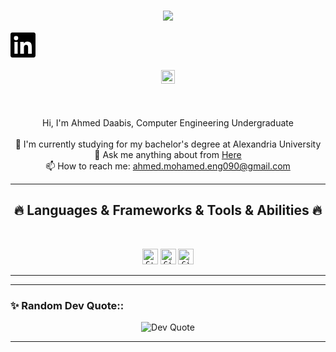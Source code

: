 

<h1 align="center">
  <a href="https://git.io/typing-svg">
    <img src="https://readme-typing-svg.herokuapp.com/?lines=Hello,+There!+👋;This+is+Ahmed+Daabis....;Nice+to+meet+you!&center=true&size=30">
  </a>
</h1>
<a href="https://www.linkedin.com/" target="_blank">
  <svg role="img" viewBox="0 0 24 24" xmlns="http://www.w3.org/2000/svg" fill="black" width="40" height="40">
    <title>LinkedIn</title>
    <path d="M20.447 20.452h-3.554v-5.569c0-1.328-.027-3.038-1.852-3.038-1.854 0-2.137 1.446-2.137 2.942v5.665H9.35V9h3.413v1.561h.05c.477-.9 1.636-1.852 3.368-1.852 3.6 0 4.267 2.37 4.267 5.455v6.289zM5.337 7.433a2.063 2.063 0 1 1 0-4.126 2.063 2.063 0 0 1 0 4.126zM6.889 20.452H3.78V9h3.11zM22.225 0H1.771C.792 0 0 .775 0 1.727v20.546C0 23.225.792 24 1.771 24h20.453c.98 0 1.771-.775 1.771-1.727V1.727C24 .775 23.207 0 22.225 0z"/>
  </svg>
</a>

<h5 align="center">
  <code><a href="https://www.linkedin.com/in/ahmed-daabis-25392b354" title="LinkedIn Profile"><img width="22" src="https://img.icons8.com/?size=100&id=13930&format=png&color=000000"/></svg></a></code>
</h5>
<br>
<p align="center">
  Hi, I'm Ahmed Daabis, Computer Engineering Undergraduate
  <br>
  <br>
  🔬 I'm currently studying for my bachelor's degree at Alexandria University
  <br>
  💬 Ask me anything about from <a href="https://github.com/ahmed-mohamed8/ahmed-mohamed8/issues" title="Issues">Here</a>
  <br>
  📫 How to reach me: <a href="mailto: ahmed.mohamed.eng090@gmail.com">ahmed.mohamed.eng090@gmail.com</a>
</p>

<hr>
<h2 align="center">🔥 Languages & Frameworks & Tools & Abilities 🔥</h2>
<br>
<p align="center">
  <code><img title="C++" height="25" src="https://img.icons8.com/?size=100&id=40669&format=png&color=000000"></code>
  <code><img title="Git" height="25" src="https://img.icons8.com/?size=100&id=20906&format=png&color=000000"></code>
  <code><img title="GitHub" height="25" src="https://img.icons8.com/?size=100&id=12599&format=png&color=000000"></code>
</p>
<hr>

<hr>
<h3 align="left">✨ Random Dev Quote::</h3>
<p align="center">
  <img src="https://quotes-github-readme.vercel.app/api?type=horizontal&theme=dark" alt="Dev Quote" />
</p>
<hr>

